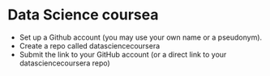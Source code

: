 #  Data Science coursea
* Set up a Github account (you may use your own name or a pseudonym).
* Create a repo called datasciencecoursera
* Submit the link to your GitHub account (or a direct link to your datasciencecoursera repo)
